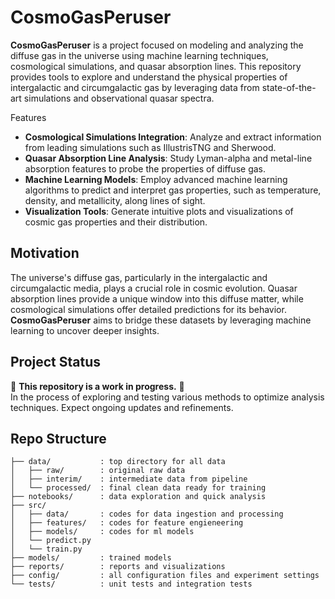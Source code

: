 # CosmoGasPeruser

**CosmoGasPeruser** is a project focused on modeling and analyzing the diffuse gas in the universe using machine learning techniques, cosmological simulations, and quasar absorption lines. This repository provides tools to explore and understand the physical properties of intergalactic and circumgalactic gas by leveraging data from state-of-the-art simulations and observational quasar spectra.

Features
- **Cosmological Simulations Integration**: Analyze and extract information from leading simulations such as IllustrisTNG and Sherwood.
- **Quasar Absorption Line Analysis**: Study Lyman-alpha and metal-line absorption features to probe the properties of diffuse gas.
- **Machine Learning Models**: Employ advanced machine learning algorithms to predict and interpret gas properties, such as temperature, density, and metallicity, along lines of sight.
- **Visualization Tools**: Generate intuitive plots and visualizations of cosmic gas properties and their distribution.

## Motivation
The universe's diffuse gas, particularly in the intergalactic and circumgalactic media, plays a crucial role in cosmic evolution. Quasar absorption lines provide a unique window into this diffuse matter, while cosmological simulations offer detailed predictions for its behavior. **CosmoGasPeruser** aims to bridge these datasets by leveraging machine learning to uncover deeper insights.

## Project Status
🚧 **This repository is a work in progress.** 🚧  
In the process of exploring and testing various methods to optimize analysis techniques. Expect ongoing updates and refinements.

## Repo Structure
```
├── data/           : top directory for all data
│   ├── raw/        : original raw data
│   ├── interim/    : intermediate data from pipeline
│   └── processed/  : final clean data ready for training
├── notebooks/      : data exploration and quick analysis
├── src/
│   ├── data/       : codes for data ingestion and processing
│   ├── features/   : codes for feature engieneering
│   ├── models/     : codes for ml models
│   └── predict.py  
│   └── train.py
├── models/         : trained models
├── reports/        : reports and visualizations
├── config/         : all configuration files and experiment settings
└── tests/          : unit tests and integration tests

```




<!--
Installation
To get started, clone this repository and install the necessary dependencies:

```bash
# Clone the repository
git clone https://github.com/your-username/CosmoGasPeruser.git

# Navigate to the project directory
cd CosmoGasPeruser

# Install dependencies
pip install -r requirements.txt
```

Usage
1. **Preprocess Simulation Data**: Use the provided scripts to extract and preprocess relevant data from cosmological simulations.
2. **Train Machine Learning Models**: Train models to predict gas properties along quasar sightlines.
3. **Analyze Quasar Spectra**: Use tools to fit absorption lines and compare observed data to simulation predictions.
4. **Visualize Results**: Generate plots and maps of diffuse gas properties for interpretation.

Example Workflow
```bash
# Step 1: Preprocess data
python preprocess_simulation.py --input data/simulation_file.hdf5 --output processed_data.pkl

# Step 2: Train machine learning model
python train_model.py --data processed_data.pkl --model output_model.pkl

# Step 3: Analyze quasar sightlines
python analyze_spectra.py --input quasar_spectra.fits --model output_model.pkl --output results.csv

# Step 4: Visualize results
python visualize_results.py --input results.csv
```




Dependencies
- Python 3.8+
- numpy
- scipy
- matplotlib
- pandas
- scikit-learn
- astropy
- h5py
- tqdm

Install all dependencies using the following command:
```bash
pip install -r requirements.txt
```

## Contributing
Contributions are welcome! If you'd like to improve the project, please:
1. Fork the repository.
2. Create a new branch for your feature or bugfix.
3. Submit a pull request with a detailed description of your changes.



## License
This project is licensed under the MIT License. See the LICENSE file for details.

## Contact
For questions or collaboration inquiries, please reach out to **Sujin Hwang** at **sujinhwang000@gmail.com**.



-->
